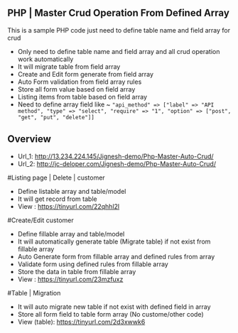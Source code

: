 ## PHP | Master Crud Operation From Defined Array
This is a sample PHP code just need to define table name and field array for crud 

 - Only need to define table name and field array and all crud operation work automatically
 - It will migrate table from field array 
 - Create and Edit form generate from field array 
 - Auto Form validation from field array rules
 - Store all form value based on field array
 - Listing items from table based on field array
 - Need to define array field like ~ `"api_method" => ["label" => "API method", "type" => "select", "require" => "1", "option" => ["post", "get", "put", "delete"]]`

## Overview 

 - Url_1: http://13.234.224.145/Jignesh-demo/Php-Master-Auto-Crud/
 - Url_2: http://jc-deloper.com/Jignesh-demo/Php-Master-Auto-Crud/

#Listing page | Delete | customer

 - Define listable array and table/model
 - It will get record from table 
 - View : https://tinyurl.com/22qhhl2l

#Create/Edit customer

 - Define fillable array and table/model
 - It will automatically generate table (Migrate table) if not exist from fillable array
 - Auto Generate form from fillable array and defined rules from array
 - Validate form using defined rules from fillable array
 - Store the data in table from fillable array
 - View : https://tinyurl.com/23mzfuxz

#Table | Migration

 - It will auto migrate new table if not exist with defined field in array
 - Store all form field to table form array (No custome/other code)
 - View (table): https://tinyurl.com/2d3xwwk6